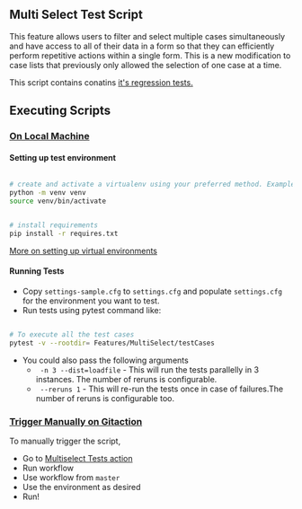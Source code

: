 ## Multi Select Test Script

This feature allows users to filter and select multiple cases simultaneously and have access to all of their data in a form so that they can efficiently perform repetitive actions within a single form. This is a new modification to case lists that previously only allowed the selection of one case at a time.

This script contains conatins [it's regression tests.](https://docs.google.com/spreadsheets/d/1dCcjfufT4t0J_SPwRCkR0cEYfegg18hz6iPcgMOqpes/edit#gid=712210688)

## Executing Scripts

### <ins> On Local Machine </ins>

#### Setting up test environment

```sh

# create and activate a virtualenv using your preferred method. Example:
python -m venv venv
source venv/bin/activate


# install requirements
pip install -r requires.txt

```

[More on setting up virtual environments](https://confluence.dimagi.com/display/GTD/QA+and+Python+Virtual+Environments)


#### Running Tests


 -   Copy `settings-sample.cfg` to `settings.cfg` and populate `settings.cfg` for
the environment you want to test.
- Run tests using pytest command like:

```sh

# To execute all the test cases 
pytest -v --rootdir= Features/MultiSelect/testCases

```
- You could also pass the following arguments
  - ` -n 3 --dist=loadfile` - This will run the tests parallelly in 3 instances. The number of reruns is configurable.
  - ` --reruns 1` - This will re-run the tests once in case of failures.The number of reruns is configurable too.

### <ins> Trigger Manually on Gitaction </ins>

To manually trigger the script,
  - Go to [Multiselect Tests action](https://github.com/dimagi/dimagi-qa/actions/workflows/multi-select-tests.yml)
  - Run workflow
  - Use workflow from ```master```
  - Use the environment as desired
  - Run!
